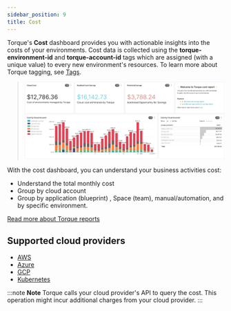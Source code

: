 ```yaml
---
sidebar_position: 9
title: Cost
---
```


Torque's __Cost__ dashboard provides you with actionable insights into the costs of your environments. Cost data is collected using the __torque-environment-id__ and __torque-account-id__ tags which are assigned (with a unique value) to every new environment's resources. To learn more about Torque tagging, see [Tags](/governance/tags).

> ![Locale Dropdown](/img/cost-dashboard1.png)

With the cost dashboard, you can understand your business activities cost:
* Understand the total monthly cost
* Group by cloud account
* Group by application (blueprint) , Space (team), manual/automation, and by specific environment.


[Read more about Torque reports](/reports/reports-overview)


## Supported cloud providers
* [AWS](/governance/cost-tracking/configuring-cost-aws)
* [Azure](/governance/cost-tracking/configuring-cost-azure)
* [GCP](/governance/cost-tracking/configuring-cost-gcp)
* [Kubernetes](/governance/cost-tracking/configuring-cost-k8s)


:::note __Note__
Torque calls your cloud provider's API to query the cost. This operation might incur additional charges from your cloud provider.
:::
